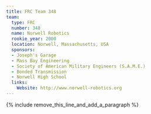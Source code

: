 ```yaml
---
title: FRC Team 348
team:
  type: FRC
  number: 348
  name: Norwell Robotics
  rookie_year: 2000
  location: Norwell, Massachusetts, USA
  sponsors:
  - Joseph's Garage
  - Mass Bay Engineering
  - Society of American Military Engineers (S.A.M.E.)
  - Bonded Transmission
  - Norwell High School
  links:
    Website: http://www.norwell-robotics.org
---
```


{% include remove_this_line_and_add_a_paragraph %}